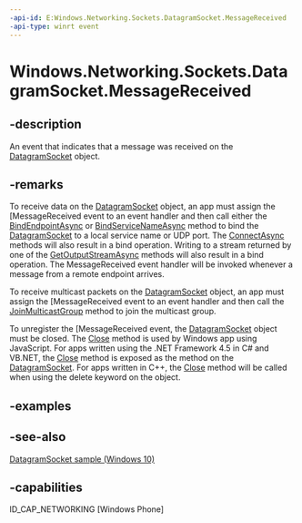 ```yaml
---
-api-id: E:Windows.Networking.Sockets.DatagramSocket.MessageReceived
-api-type: winrt event
---
```


<!-- Event syntax
public event Windows.Foundation.TypedEventHandler MessageReceived<Windows.Networking.Sockets.DatagramSocket,  Windows.Networking.Sockets.DatagramSocketMessageReceivedEventArgs>
-->

# Windows.Networking.Sockets.DatagramSocket.MessageReceived

## -description
An event that indicates that a message was received on the [DatagramSocket](datagramsocket.md) object.

## -remarks
To receive data on the [DatagramSocket](datagramsocket.md) object, an app must assign the [MessageReceived  event to an event handler and then call either the [BindEndpointAsync](datagramsocket_bindendpointasync_1396029045.md) or [BindServiceNameAsync](datagramsocket_bindservicenameasync_440542334.md) method to bind the [DatagramSocket](datagramsocket.md) to a local service name or UDP port. The [ConnectAsync](datagramsocket_connectasync_13692504.md) methods will also result in a bind operation. Writing to a stream returned by one of the [GetOutputStreamAsync](datagramsocket_getoutputstreamasync_1619245957.md) methods will also result in a bind operation. The MessageReceived event handler will be invoked whenever a message from a remote endpoint arrives.

To receive multicast packets on the [DatagramSocket](datagramsocket.md) object, an app must assign the [MessageReceived  event to an event handler and then call the [JoinMulticastGroup](datagramsocket_joinmulticastgroup_1508568147.md) method to join the multicast group.

To unregister the [MessageReceived  event, the [DatagramSocket](datagramsocket.md) object must be closed. The [Close](datagramsocket_close_811482585.md) method is used by Windows app using JavaScript. For apps written using the .NET Framework 4.5 in C# and VB.NET, the [Close](datagramsocket_close_811482585.md) method is exposed as the  method on the [DatagramSocket](datagramsocket.md). For apps written in C++, the [Close](datagramsocket_close_811482585.md) method will be called when using the delete keyword on the object.

## -examples

## -see-also
[DatagramSocket sample (Windows 10)](https://github.com/Microsoft/Windows-universal-samples/tree/master/Samples/DatagramSocket)

## -capabilities
ID_CAP_NETWORKING [Windows Phone]
